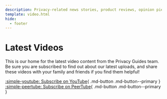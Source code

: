 ```yaml
---
description: Privacy-related news stories, product reviews, opinion pieces, and other important articles from Privacy Guides contributors.
template: video.html
hide:
  - footer
---
```


# Latest Videos

This is our home for the latest video content from the Privacy Guides team. Be sure you are subscribed to find out about our latest uploads, and share these videos with your family and friends if you find them helpful!

[:simple-youtube: Subscribe on YouTube](https://www.youtube.com/@privacyguides){ .md-button .md-button--primary }
[:simple-peertube: Subscribe on PeerTube](https://neat.tube/c/privacyguides){ .md-button .md-button--primary }
